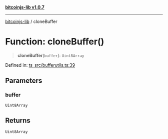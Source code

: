 [**bitcoinjs-lib v1.0.7**](../README.md)

***

[bitcoinjs-lib](../README.md) / cloneBuffer

# Function: cloneBuffer()

> **cloneBuffer**(`buffer`): `Uint8Array`

Defined in: [ts\_src/bufferutils.ts:39](https://github.com/sCrypt-Inc/bitcoinjs-lib/blob/e3b2d1c4c35cd925f8b17063dc9eb0300cab46a2/ts_src/bufferutils.ts#L39)

## Parameters

### buffer

`Uint8Array`

## Returns

`Uint8Array`
